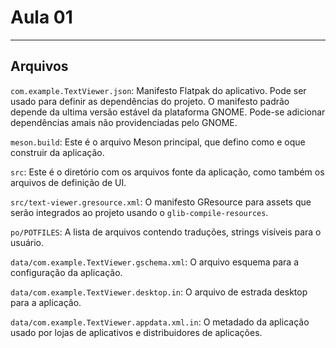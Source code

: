 # Aula 01
---
## Arquivos
`com.example.TextViewer.json`: Manifesto Flatpak do aplicativo.
Pode ser usado para definir as dependências do projeto. O
manifesto padrão depende da ultima versão estável da plataforma
GNOME. Pode-se adicionar dependências amais não providenciadas
pelo GNOME.

`meson.build`: Este é o arquivo Meson principal, que defino
como e oque construir da aplicação.

`src`: Este é o diretório com os arquivos fonte da aplicação,
como também os arquivos de definição de UI.

`src/text-viewer.gresource.xml`: O manifesto GResource para assets
que serão integrados ao projeto usando o `glib-compile-resources`.

`po/POTFILES`: A lista de arquivos contendo traduções, strings
visíveis para o usuário.

`data/com.example.TextViewer.gschema.xml`: O arquivo esquema para
a configuração da aplicação.

`data/com.example.TextViewer.desktop.in`: O arquivo de estrada
desktop para a aplicação.

`data/com.example.TextViewer.appdata.xml.in`: O metadado da
aplicação usado por lojas de aplicativos e distribuidores de
aplicações.
